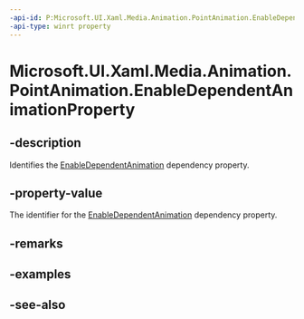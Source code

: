 ```yaml
---
-api-id: P:Microsoft.UI.Xaml.Media.Animation.PointAnimation.EnableDependentAnimationProperty
-api-type: winrt property
---
```


<!-- Property syntax
public Windows.UI.Xaml.DependencyProperty EnableDependentAnimationProperty { get; }
-->

# Microsoft.UI.Xaml.Media.Animation.PointAnimation.EnableDependentAnimationProperty

## -description
Identifies the [EnableDependentAnimation](pointanimation_enabledependentanimation.md) dependency property.

## -property-value
The identifier for the [EnableDependentAnimation](pointanimation_enabledependentanimation.md) dependency property.

## -remarks

## -examples

## -see-also
